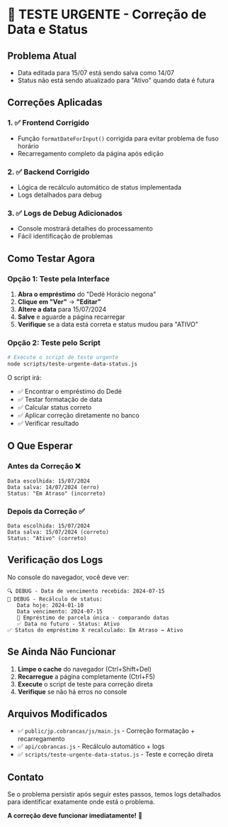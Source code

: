 # 🚨 TESTE URGENTE - Correção de Data e Status

## Problema Atual
- Data editada para 15/07 está sendo salva como 14/07
- Status não está sendo atualizado para "Ativo" quando data é futura

## Correções Aplicadas

### 1. ✅ Frontend Corrigido
- Função `formatDateForInput()` corrigida para evitar problema de fuso horário
- Recarregamento completo da página após edição

### 2. ✅ Backend Corrigido  
- Lógica de recálculo automático de status implementada
- Logs detalhados para debug

### 3. ✅ Logs de Debug Adicionados
- Console mostrará detalhes do processamento
- Fácil identificação de problemas

## Como Testar Agora

### Opção 1: Teste pela Interface
1. **Abra o empréstimo** do "Dedé Horácio negona" 
2. **Clique em "Ver"** → **"Editar"**
3. **Altere a data** para 15/07/2024
4. **Salve** e aguarde a página recarregar
5. **Verifique** se a data está correta e status mudou para "ATIVO"

### Opção 2: Teste pelo Script
```bash
# Execute o script de teste urgente
node scripts/teste-urgente-data-status.js
```

O script irá:
- ✅ Encontrar o empréstimo do Dedé
- ✅ Testar formatação de data
- ✅ Calcular status correto
- ✅ Aplicar correção diretamente no banco
- ✅ Verificar resultado

## O Que Esperar

### Antes da Correção ❌
```
Data escolhida: 15/07/2024
Data salva: 14/07/2024 (erro)
Status: "Em Atraso" (incorreto)
```

### Depois da Correção ✅
```
Data escolhida: 15/07/2024
Data salva: 15/07/2024 (correto)
Status: "Ativo" (correto)
```

## Verificação dos Logs

No console do navegador, você deve ver:
```
🔍 DEBUG - Data de vencimento recebida: 2024-07-15
📅 DEBUG - Recálculo de status:
   Data hoje: 2024-01-10
   Data vencimento: 2024-07-15
   📄 Empréstimo de parcela única - comparando datas
   ✅ Data no futuro - Status: Ativo
✅ Status do empréstimo X recalculado: Em Atraso → Ativo
```

## Se Ainda Não Funcionar

1. **Limpe o cache** do navegador (Ctrl+Shift+Del)
2. **Recarregue** a página completamente (Ctrl+F5)
3. **Execute** o script de teste para correção direta
4. **Verifique** se não há erros no console

## Arquivos Modificados

- ✅ `public/jp.cobrancas/js/main.js` - Correção formatação + recarregamento
- ✅ `api/cobrancas.js` - Recálculo automático + logs
- ✅ `scripts/teste-urgente-data-status.js` - Teste e correção direta

## Contato

Se o problema persistir após seguir estes passos, temos logs detalhados para identificar exatamente onde está o problema.

**A correção deve funcionar imediatamente!** 🎯 